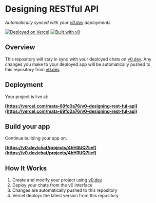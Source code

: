 # Designing RESTful API

*Automatically synced with your [v0.dev](https://v0.dev) deployments*

[![Deployed on Vercel](https://img.shields.io/badge/Deployed%20on-Vercel-black?style=for-the-badge&logo=vercel)](https://vercel.com/mata-69fc0a76/v0-designing-rest-ful-api)
[![Built with v0](https://img.shields.io/badge/Built%20with-v0.dev-black?style=for-the-badge)](https://v0.dev/chat/projects/4hH3UQ7Iief)

## Overview

This repository will stay in sync with your deployed chats on [v0.dev](https://v0.dev).
Any changes you make to your deployed app will be automatically pushed to this repository from [v0.dev](https://v0.dev).

## Deployment

Your project is live at:

**[https://vercel.com/mata-69fc0a76/v0-designing-rest-ful-api](https://vercel.com/mata-69fc0a76/v0-designing-rest-ful-api)**

## Build your app

Continue building your app on:

**[https://v0.dev/chat/projects/4hH3UQ7Iief](https://v0.dev/chat/projects/4hH3UQ7Iief)**

## How It Works

1. Create and modify your project using [v0.dev](https://v0.dev)
2. Deploy your chats from the v0 interface
3. Changes are automatically pushed to this repository
4. Vercel deploys the latest version from this repository